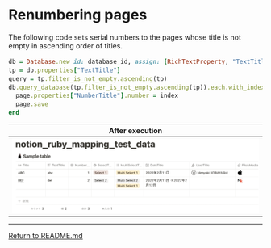 # Renumbering pages

The following code sets serial numbers to the pages whose title is not empty in ascending order of titles.

```Ruby
db = Database.new id: database_id, assign: [RichTextProperty, "TextTitle"]
tp = db.properties["TextTitle"]
query = tp.filter_is_not_empty.ascending(tp)
db.query_database(tp.filter_is_not_empty.ascending(tp)).each.with_index(1) do |page, index|
  page.properties["NumberTitle"].number = index
  page.save
end
```

| After execution                                  |
|--------------------------------------------------|
| ![After exuecution](../images/serial_number.png) |

---
[Return to README.md](../README.md)
